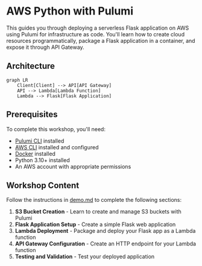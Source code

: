 # AWS Python with Pulumi

This guides you through deploying a serverless Flask application on AWS using Pulumi for infrastructure as code. You'll learn how to create cloud resources programmatically, package a Flask application in a container, and expose it through API Gateway.

## Architecture

```mermaid
graph LR
    Client[Client] --> API[API Gateway]
    API --> Lambda[Lambda Function]
    Lambda --> Flask[Flask Application]
```

## Prerequisites

To complete this workshop, you'll need:

- [Pulumi CLI](https://www.pulumi.com/docs/install/) installed
- [AWS CLI](https://docs.aws.amazon.com/cli/latest/userguide/getting-started-install.html) installed and configured
- [Docker](https://docs.docker.com/get-docker/) installed
- Python 3.10+ installed
- An AWS account with appropriate permissions

## Workshop Content

Follow the instructions in [demo.md](./demo.md) to complete the following sections:

1. **S3 Bucket Creation** - Learn to create and manage S3 buckets with Pulumi
2. **Flask Application Setup** - Create a simple Flask web application
3. **Lambda Deployment** - Package and deploy your Flask app as a Lambda function
4. **API Gateway Configuration** - Create an HTTP endpoint for your Lambda function
5. **Testing and Validation** - Test your deployed application


